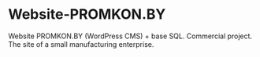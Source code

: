 # Website-PROMKON.BY
Website PROMKON.BY (WordPress CMS) + base SQL. Commercial project. The site of a small manufacturing enterprise.
